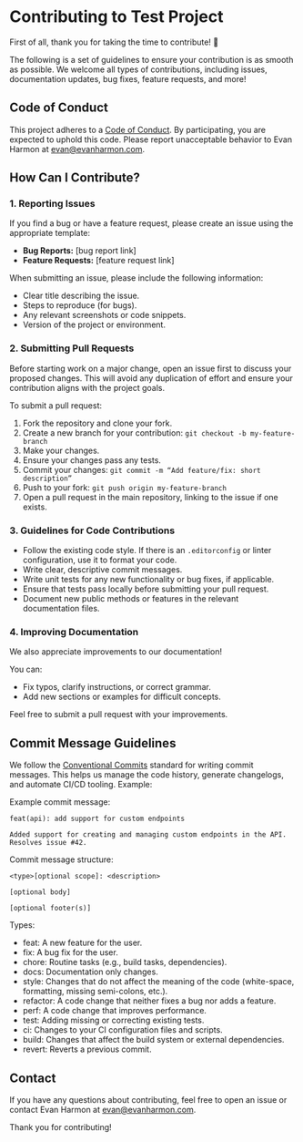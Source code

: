 # Contributing to Test Project
First of all, thank you for taking the time to contribute! 🎉

The following is a set of guidelines to ensure your contribution is as smooth as possible. We welcome all types of contributions, including issues, documentation updates, bug fixes, feature requests, and more!

## Code of Conduct
This project adheres to a [Code of Conduct](./CODE_OF_CONDUCT.md). By participating, you are expected to uphold this code. Please report unacceptable behavior to Evan Harmon at evan@evanharmon.com.

## How Can I Contribute?
### 1. Reporting Issues
If you find a bug or have a feature request, please create an issue using the appropriate template:

- **Bug Reports:** [bug report link]
- **Feature Requests:** [feature request link]

When submitting an issue, please include the following information:
- Clear title describing the issue.
- Steps to reproduce (for bugs).
- Any relevant screenshots or code snippets.
- Version of the project or environment.

### 2. Submitting Pull Requests
Before starting work on a major change, open an issue first to discuss your proposed changes. This will avoid any duplication of effort and ensure your contribution aligns with the project goals.

To submit a pull request:
1. Fork the repository and clone your fork.
2. Create a new branch for your contribution: `git checkout -b my-feature-branch`
3. Make your changes.
4. Ensure your changes pass any tests.
5. Commit your changes: `git commit -m “Add feature/fix: short description”`
6. Push to your fork: `git push origin my-feature-branch`
7. Open a pull request in the main repository, linking to the issue if one exists.

### 3. Guidelines for Code Contributions
- Follow the existing code style. If there is an `.editorconfig` or linter configuration, use it to format your code.
- Write clear, descriptive commit messages.
- Write unit tests for any new functionality or bug fixes, if applicable.
- Ensure that tests pass locally before submitting your pull request.
- Document new public methods or features in the relevant documentation files.

### 4. Improving Documentation
We also appreciate improvements to our documentation!

You can:
- Fix typos, clarify instructions, or correct grammar.
- Add new sections or examples for difficult concepts.

Feel free to submit a pull request with your improvements.

## Commit Message Guidelines
We follow the [Conventional Commits](https://www.conventionalcommits.org) standard for writing commit messages. This helps us manage the code history, generate changelogs, and automate CI/CD tooling. Example:

Example commit message:
```
feat(api): add support for custom endpoints

Added support for creating and managing custom endpoints in the API.
Resolves issue #42.
```

Commit message structure:
```
<type>[optional scope]: <description>

[optional body]

[optional footer(s)]
```

Types:
- feat: A new feature for the user.
- fix: A bug fix for the user.
- chore: Routine tasks (e.g., build tasks, dependencies).
- docs: Documentation only changes.
- style: Changes that do not affect the meaning of the code (white-space, formatting, missing semi-colons, etc.).
- refactor: A code change that neither fixes a bug nor adds a feature.
- perf: A code change that improves performance.
- test: Adding missing or correcting existing tests.
- ci: Changes to your CI configuration files and scripts.
- build: Changes that affect the build system or external dependencies.
- revert: Reverts a previous commit.

## Contact
If you have any questions about contributing, feel free to open an issue or contact Evan Harmon at evan@evanharmon.com.

Thank you for contributing!
